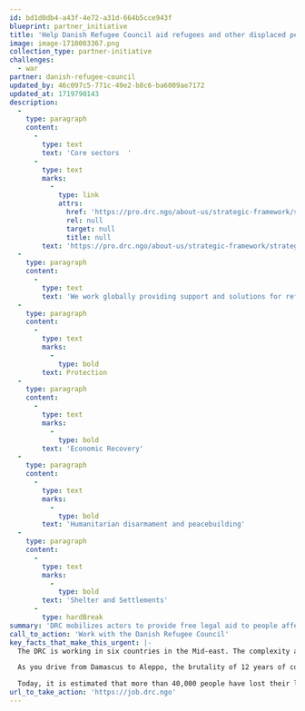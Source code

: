 ```yaml
---
id: bd1d0db4-a43f-4e72-a31d-664b5cce943f
blueprint: partner_initiative
title: 'Help Danish Refugee Council aid refugees and other displaced people worldwide.'
image: image-1710003367.png
collection_type: partner-initiative
challenges:
  - war
partner: danish-refugee-council
updated_by: 46c097c5-771c-49e2-b8c6-ba6009ae7172
updated_at: 1719790143
description:
  -
    type: paragraph
    content:
      -
        type: text
        text: 'Core sectors  '
      -
        type: text
        marks:
          -
            type: link
            attrs:
              href: 'https://pro.drc.ngo/about-us/strategic-framework/strategy/'
              rel: null
              target: null
              title: null
        text: 'https://pro.drc.ngo/about-us/strategic-framework/strategy/'
  -
    type: paragraph
    content:
      -
        type: text
        text: 'We work globally providing support and solutions for refugees and displaced people within five core sectors. Learn more about the five core sectors and our work within each of them.'
  -
    type: paragraph
    content:
      -
        type: text
        marks:
          -
            type: bold
        text: Protection
  -
    type: paragraph
    content:
      -
        type: text
        marks:
          -
            type: bold
        text: 'Economic Recovery'
  -
    type: paragraph
    content:
      -
        type: text
        marks:
          -
            type: bold
        text: 'Humanitarian disarmament and peacebuilding'
  -
    type: paragraph
    content:
      -
        type: text
        marks:
          -
            type: bold
        text: 'Shelter and Settlements'
      -
        type: hardBreak
summary: 'DRC mobilizes actors to provide free legal aid to people affected by conflict and displacement, thus helping ensure their rights to protection and inclusion, while also increasing the possibilities for them to gain equitable access to markets as an important conduit for services, goods, employment, and income.'
call_to_action: 'Work with the Danish Refugee Council'
key_facts_that_make_this_urgent: |-
  The DRC is working in six countries in the Mid-east. The complexity and depth of aid challenges in Syria is typical of this region:

  As you drive from Damascus to Aleppo, the brutality of 12 years of conflict is apparent across every little town, or big city, along the way. Almost two weeks following an earthquake that shook communities across northern Syria and southern Türkiye, when you enter the city of Aleppo destruction can be seen everywhere, and people can no longer tell whether this is the doing of the conflict or the earthquake.

  Today, it is estimated that more than 40,000 people have lost their lives across Türkiye and Syria, and more than 180,000 people have been displaced in Aleppo alone. Tens of thousands of people have now taken to collective shelters and the streets to find safety, while some have returned to their damaged houses because they simply have nowhere else to go.
url_to_take_action: 'https://job.drc.ngo'
---
```

